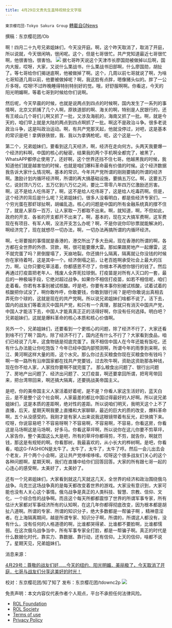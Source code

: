 ```yaml
---
title: 4月29日文贵先生盖特视频全文字版
---
```

`東京櫻花団-Tokyo Sakura Group` [轉載自GNews](https://gnews.org/zh-hans/2439455/)

撰稿：东京樱花团/Ob
 
啊！四月二十九号兄弟姐妹们，今天没开庭。啊，这个昨天取消了，取消了开庭，所以说就，今天很闲呐，很闲呢。这个，但是七哥很忙。共产党知道最近七哥很忙啊，他很害怕，很害怕。
 ![](https://assets.gnews.org/wp-content/uploads/2022/04/1-299.png) 
据七哥昨天说这个天津市长廖国勋被做掉以后啊，国内大报，哎呀，大家，又说什么栗战书，什么栗战书旧部啊，什么廖国勋，胡扯了。等七哥给你们揭谜底啊，他被做掉了啊。这个，几周以前七哥就说了啊，为啥七哥知道几周以前，他要被做掉呢？啊，我这脸有点胖，嗯像猪头似的。胖了一公斤多呀。哎呀!不过昨晚睡得特别特别好的觉。哦，好舒服啊啊。你看这，今天的阳光明媚啊，等着七哥到时候给你们说啊。
 
然后呢，今天早晨的时候，也就是说两点到四点的时候啊，国内发生了一系列的事情啊，北京又抓捕了几个人啊，原铁道部的啊、海关的啊，特别是人民银行的，还有王岐山几个哥们儿啊又抓了一批，又涉及海航的，海南又抓了一批。啊，就是今天的，咱们早上就是大陆的两点到四点啊抓了一批。啊这不是政治斗争。很多老说政治斗争，这是叫政治运动。啊，有共产党那天起，他就没停过，对吧，这是基本的常识是吧！拿俩铁铁锨，我、我以为拿俩枪呢。呃，这个这是一个。
 
第二个，兄弟姐妹们，要看到这几天经济，啊，经济在走向何方。头两天我要爆一个经济的料啊，中国的核心的秘密，结果我的两个手机啊全都完了，被黑了，WhatsAPP都停止使用了。还好啊，这个世界还挡不住七哥。他越黑我的时候，我知道他们就是越害怕的时候，也就是咱们爆料革命最有价值的时候。这个经济数据我告诉大家什么情况啊。基本的常识。今年共产党所谓的刚刚要搞的所谓的经济啊。激励计划内循环经济啊，所谓的再大搞基础设施，要搞五万亿。啊，这要五万亿，说封顶六万亿，五万亿到六万亿之间，要比二零零八年四万亿激励还厉害。啊，这不是给人吃伟哥了，啊，这不是给人吃伟哥了，这是给人吃毒药啊。但是，这个经济的背后是什么呢？兄弟姐妹们，很多人没看明白，都是些经济专家们，一个穷光蛋在那虾球扯啊，胡编乱造。核心的问题是中国的所有金融系统真的撑不住了，就是人家存一百万，让人家取一万都取不出来。啊，就知道，啊，不但如此，政府的开支、各省的开支都开不出来了。啊，基本的，现在又大搞军费啊，这军费现在有项目、有军人啊，没法开支怎么办呢？啊，不是你说你印钞票就能解决的，啊经济完了，现在就想尽一切办法，啊，一切办法再搞所谓的内循环经济。
 
啊，七哥要报的事情就是香港的，港交所出了多大丑闻，现在香港的所谓的啊，各方都在全世界的外债、贷款，啊，很可能要爆大雷。那如果跟房地产一起爆雷，这不就完蛋了吗？房倒屋塌了，天崩地裂。你还搞什么隔离，隔离就让你没钱的时候你在家待着呵，这是其中一个。经济倒塌之前，让老百姓啊承受社会上最大的压力，啊，让你只要吃草活着，你都感恩不尽了，你根本不再想你银行的钱了。然后再通过打疫苗把老年人、残废人全弄死拉球倒。打疫苗是对所有人灭口的一套，最后的一种极端手段，它绝对超过战争。如果你不相信打疫苗，如若不相信呢，咱们走着看。你若有本事别被试核酸。哼是吧，你要有本事你别被试核酸，试着试着的核酸把你试没了，啊你敢咋呼，你敢要钱，你敢到银行闹？是吧!你敢说出真相去弄死你个球的，这就是现在的共产党啊。所以说兄弟姐妹们啥都不说了。活下去，国内的战友们等着消灭中国共产党，和只有一个真理，那就只有消灭中国共产党，中国人才能活下去，中国人才能真真正正的活得好啊，你没有任何选择。明白吧？兄弟姐妹们，这就是爆料革命的核心本质和核心价值啊。
 
另外一个，兄弟姐妹们，还要看到一个更核心的问题，除了经济不行了，大家还看到啥不行了啊？国内，除了经济不行了，国内还有什么不行了？大家看到食品，咱们已经说了几年，这食物链是彻底完蛋了。我不相信中国人在今年还能有饭吃，还有什么办法能让你吃饱饭？今年已经中国内部预测啊，所谓今年的雨季到来啊，长江、黄河啊这样大量的雨，这个水灾。那么你过去买粮食你现在买粮食你有钱吗？啊一带一路所有沿岸国家都在找共产党要钱，过去吹牛啊，资助这资助那各种钱，现在你不给人家，人家找你要啊不就完蛋了。 那么粮食出问题了、银行出问题了、房地产出问题了、经济出问题了、又打疫苗，啊还要拿回所谓，把弯弯带回来，把台湾带回来，啊还搞大隔离，还要挑战美帝国主义。
 
是吧，你的美帝国主义人家活着好着呢，是不是？你看人家这生活好的，蓝天白云，是不是整个这个社会啊，人家最差的都比中国过得最好的人好啊。所以说兄弟姐妹们，这是本质的差距啊，绝对性的差距。所以说咱们明天，我明天这个上不了直播，后天，星期天啊我要上直播和大家聊聊，最近的巨大的质的改变，爆料革命啊，五个从没感受的。我刚才是有家人出来说我这眼镜带着有反光，赶快摘下来。哎呀，你说容易吧？不容易呀啊？不容易啊，不容易啊，不容易，你看这房，你看这是马场啊这是马场啊，好多马。你看这草坪啊，所以说你在这儿你要不剪草坪，人家告你，整个美国这么大是吧，所有的草坪你都得剪，不剪，就告你，啊就罚钱，那这是有规矩的啊。你看那树，我最喜欢的，从小长大的桦树啊。是吧，你看看，咱这G-FASHION是太牛了。太牛了，太牛了，太牛了哼。然后一会儿出去会个老友，开个两个小会啊，这让共产党哆嗦哆嗦。哎呀这个很多战友们关心的这个各种问题啊，星期天啊，我们在直播中给你们回答回答。大家的所有跟七哥一起的心连心的感受啊，太美好了，太美妙了。
 
还有一个兄弟姐妹们，大家看到就这几天就这几天，全世界的经济和政治围绕俄乌战争。乌克兰这场战争真的是每天都改变着世界的游戏。大家没有意识到，大家可能也没有人关心这个事情。俄乌战争是真正的人类科技、智慧、宗教、信仰、文化，一个综合性的战争啊。而且这个每天所都都震惊了世界的所谓军事专家，所有估计大家都对军事经济所有的认知啊，在这几年你都得彻底改变，因为根本都是胡扯八道啊。所谓的专家、所谓的知识分子，绝大多数都是一帮骗子啊 ，精神意淫者。在上海隔离期间，越是所谓专家、知识分子啊，所谓的，所谓这人都没有，没有什么，没有任何的人格道德的啊，比谁都哭得紧、比谁都不要脸啊，比谁都懦弱。在这次俄乌战争当中，所有军事专家全打脸，都是一帮骗子啊。真正的时代是什么数据化时代，靠实力、靠数据、靠行动，还有信仰。上天的信仰，啥都不说了。星期天见，兄弟姐妹们。
 
消息来源：
 
[4月29号：尊敬的战友们好……今天的纽约．阳光明媚．美丽极了，今天取消了开庭．七哥与战友们分享这美好的时光！](https://gettr.com/post/p17l79de01e)
 
校对：东京樱花团/知了知了
发布：东京樱花团/tdownc2p
 ![](https://assets.gnews.org/wp-content/uploads/2022/03/yht.jpg) 

免责声明：本文内容仅代表作者个人观点，平台不承担任何法律风险。
  
- [ROL Foundation](https://rolfoundation.org/)
- [ROL Society](https://rolsociety.org/)
- [Terms of use](https://gnews.org/terms-of-use-3/)
- [Privacy Policy](https://gnews.org/privacy-policy/)
